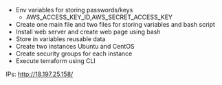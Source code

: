 * Env variables for storing passwords/keys
  * AWS_ACCESS_KEY_ID,AWS_SECRET_ACCESS_KEY 
* Create one main file and two files for storing variables and bash 
script
* Install web server and create web page using bash 
* Store in variables reusable data  
* Create two instances Ubuntu and CentOS
* Create security groups for each instance
* Execute terraform using CLI 

IPs: http://18.197.25.158/
